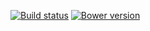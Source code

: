 [![Build status](https://img.shields.io/travis/jbrudvik/periphery-label.svg)](https://travis-ci.org/jbrudvik/periphery-label)
[![Bower version](http://img.shields.io/bower/v/periphery-label.svg)](https://github.com/jbrudvik/periphery-label)
